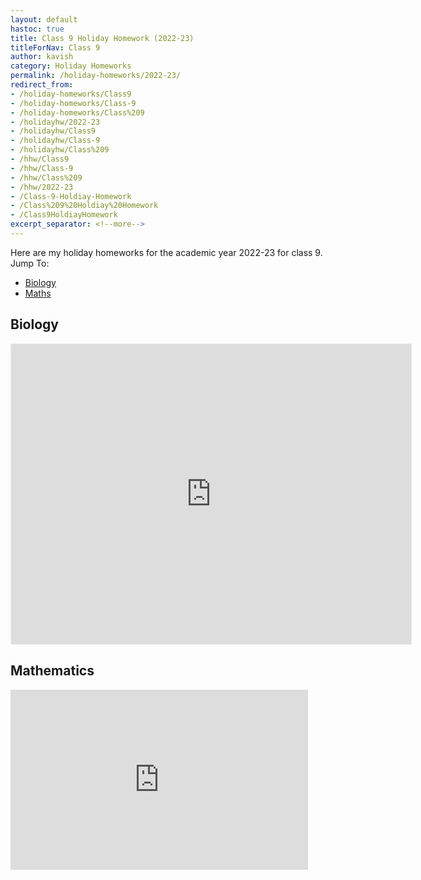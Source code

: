 ```yaml
---
layout: default
hastoc: true
title: Class 9 Holiday Homework (2022-23)
titleForNav: Class 9
author: kavish
category: Holiday Homeworks
permalink: /holiday-homeworks/2022-23/
redirect_from:
- /holiday-homeworks/Class9
- /holiday-homeworks/Class-9
- /holiday-homeworks/Class%209
- /holidayhw/2022-23
- /holidayhw/Class9
- /holidayhw/Class-9
- /holidayhw/Class%209
- /hhw/Class9
- /hhw/Class-9
- /hhw/Class%209
- /hhw/2022-23
- /Class-9-Holdiay-Homework
- /Class%209%20Holdiay%20Homework
- /Class9HoldiayHomework
excerpt_separator: <!--more-->
---
```


Here are my holiday homeworks for the academic year 2022-23 for class 9.
<br>
Jump To:
- [Biology]({{page.permalink}}#biology)
- [Maths]({{page.permalink}}#maths)
  
<!--more-->

## Biology
<iframe width="640" height="480" style="border:1px solid #eeeeee;" src="https://3dviewer.net/embed.html#model=https://kavishdevar.me/assets/hhw/other/Animal%20Cell.3mf$camera=-67.48821,46.34291,8.22527,0.00000,11.99052,0.01652,0.00000,1.00000,0.00000$envsettings=fishermans_bastion,off$backgroundcolor=255,255,255$defaultcolor=200,200,200$edgesettings=off,0,0,0,1"></iframe>

## Mathematics

<iframe src="https://onedrive.live.com/embed?cid=5405274A4FE0686D&amp;resid=5405274A4FE0686D%212663&amp;authkey=AH0QQCVAZUSM__Q&amp;em=2&amp;wdAr=1.7777777777777777" width="476px" height="288px" frameborder="0">This is an embedded <a target="_blank" href="https://office.com">Microsoft Office</a> presentation, powered by <a target="_blank" href="https://office.com/webapps">Office</a>.</iframe>
